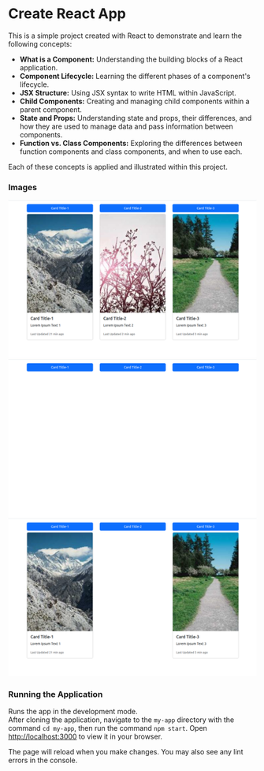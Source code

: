 # Create React App

This is a simple project created with React to demonstrate and learn the following concepts:

- **What is a Component:** Understanding the building blocks of a React application.
- **Component Lifecycle:** Learning the different phases of a component's lifecycle.
- **JSX Structure:** Using JSX syntax to write HTML within JavaScript.
- **Child Components:** Creating and managing child components within a parent component.
- **State and Props:** Understanding state and props, their differences, and how they are used to manage data and pass information between components.
- **Function vs. Class Components:** Exploring the differences between function components and class components, and when to use each.

Each of these concepts is applied and illustrated within this project.

### Images
![Screenshot of the project](my-app/images/image1.png)
![Screenshot of the project](my-app/images/image2.png)
![Screenshot of the project](my-app/images/image3.png)


### Running the Application


Runs the app in the development mode.\
After cloning the application, navigate to the `my-app` directory with the command `cd my-app`, then run the command `npm start`. Open [http://localhost:3000](http://localhost:3000) to view it in your browser.

The page will reload when you make changes. You may also see any lint errors in the console.
